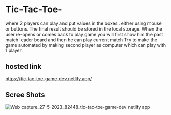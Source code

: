 # Tic-Tac-Toe-
where 2 players can play and put values in the boxes.. either using mouse or buttons. The final result should be stored in the local storage. When the user re-opens or comes back to play game you will first show him the past match leader board and then he can play current match Try to make the game automated by making second player as computer which can play with 1 player.
## hosted link
https://tic-tac-toe-game-dev.netlify.app/

## Scree Shots
![Web capture_27-5-2023_82448_tic-tac-toe-game-dev netlify app](https://github.com/jitu1212/Tic-Tac-Toe-/assets/98046486/c40f942c-1dda-4b89-96c6-6e15893d4810)

